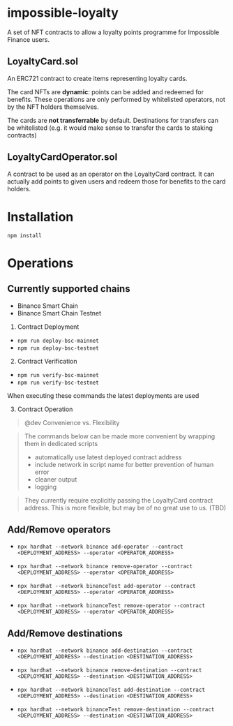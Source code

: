 # impossible-loyalty

A set of NFT contracts to allow a loyalty points programme for Impossible Finance users.

## LoyaltyCard.sol
An ERC721 contract to create items representing loyalty cards.  

The card NFTs are **dynamic**: points can be added and redeemed for benefits. These operations are only performed by whitelisted operators, not by the NFT holders themselves.

The cards are **not transferrable** by default. Destinations for transfers can be whitelisted (e.g. it would make sense to transfer the cards to staking contracts)

## LoyaltyCardOperator.sol
A contract to be used as an operator on the LoyaltyCard contract. It can actually add points to given users and redeem those for benefits to the card holders.

# Installation

`npm install`
# Operations

## Currently supported chains

- Binance Smart Chain
- Binance Smart Chain Testnet

1. Contract Deployment
   
  - `npm run deploy-bsc-mainnet`
  - `npm run deploy-bsc-testnet`
  
2. Contract Verification
   
  - `npm run verify-bsc-mainnet`
  - `npm run verify-bsc-testnet`

When executing these commands the latest deployments are used
  
3. Contract Operation

> @dev Convenience vs. Flexibility

> The commands below can be made more convenient by wrapping them in dedicated scripts
>   - automatically use latest deployed contract address
>   - include network in script name for better prevention of human error
>   - cleaner output
>   - logging

> They currently require explicitly passing the LoyaltyCard contract address. This is more flexible, but may be of no great use to us. (TBD)

## Add/Remove operators   
  
  - `npx hardhat --network binance add-operator --contract <DEPLOYMENT_ADDRESS> --operator <OPERATOR_ADDRESS>`
  - `npx hardhat --network binance remove-operator --contract <DEPLOYMENT_ADDRESS> --operator <OPERATOR_ADDRESS>`

  - `npx hardhat --network binanceTest add-operator --contract <DEPLOYMENT_ADDRESS> --operator <OPERATOR_ADDRESS>`
  - `npx hardhat --network binanceTest remove-operator --contract <DEPLOYMENT_ADDRESS> --operator <OPERATOR_ADDRESS>`
  
## Add/Remove destinations

  - `npx hardhat --network binance add-destination --contract <DEPLOYMENT_ADDRESS> --destination <DESTINATION_ADDRESS>`
  - `npx hardhat --network binance remove-destination --contract <DEPLOYMENT_ADDRESS> --destination <DESTINATION_ADDRESS>`
  
  - `npx hardhat --network binanceTest add-destination --contract <DEPLOYMENT_ADDRESS> --destination <DESTINATION_ADDRESS>`
  - `npx hardhat --network binanceTest remove-destination --contract <DEPLOYMENT_ADDRESS> --destination <DESTINATION_ADDRESS>`





